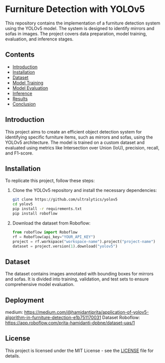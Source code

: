 # Furniture Detection with YOLOv5

This repository contains the implementation of a furniture detection system using the YOLOv5 model. The system is designed to identify mirrors and sofas in images. The project covers data preparation, model training, evaluation, and inference stages.

## Contents

- [Introduction](#introduction)
- [Installation](#installation)
- [Dataset](#dataset)
- [Model Training](#model-training)
- [Model Evaluation](#model-evaluation)
- [Inference](#inference)
- [Results](#results)
- [Conclusion](#conclusion)

## Introduction

This project aims to create an efficient object detection system for identifying specific furniture items, such as mirrors and sofas, using the YOLOv5 architecture. The model is trained on a custom dataset and evaluated using metrics like Intersection over Union (IoU), precision, recall, and F1-score.

## Installation

To replicate this project, follow these steps:

1. Clone the YOLOv5 repository and install the necessary dependencies:
   ```bash
   git clone https://github.com/ultralytics/yolov5
   cd yolov5
   pip install -r requirements.txt
   pip install roboflow
   ```

2. Download the dataset from Roboflow:
   ```python
   from roboflow import Roboflow
   rf = Roboflow(api_key="YOUR_API_KEY")
   project = rf.workspace("workspace-name").project("project-name")
   dataset = project.version(1).download("yolov5")
   ```

## Dataset

The dataset contains images annotated with bounding boxes for mirrors and sofas. It is divided into training, validation, and test sets to ensure comprehensive model evaluation.

## Deployment
medium: https://medium.com/@hamidantiprita/application-of-yolov5-algorithm-in-furniture-detection-e1b751170031 
Dataset Roboflow: https://app.roboflow.com/prita-hamidanti-dpbne/dataset-uas/1 

## License

This project is licensed under the MIT License - see the [LICENSE](LICENSE) file for details.
